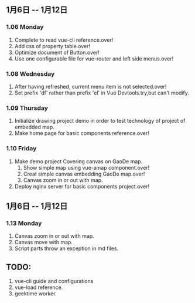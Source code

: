## 1月6日 -- 1月12日

### 1.06 Monday
1. Complete to read vue-cli reference.over!
2. Add css of property table.over!
3. Optimize document of Button.over!
4. Use one configurable file for vue-router and left side menus.over!

### 1.08 Wednesday
1. After having refreshed, current menu item is not selected.over!
2. Set prefix 'df' rather than prefix 'el' in Vue Devtools.try,but can't modify.

### 1.09 Thursday
1. Initialize drawing project demo in order to test technology of project of embedded map.
2. Make home page for basic components reference.over!

### 1.10 Friday
1. Make demo project Covering canvas on GaoDe map.
   1. Show simple map using vue-amap component.over!
   2. Creat simple canvas embedding GaoDe map.over!
   3. Canvas zoom in or out with map.
2. Deploy nginx server for basic components project.over!

## 1月6日 -- 1月12日

### 1.13 Monday
1. Canvas zoom in or out with map.
2. Canvas move with map.
3. Script parts throw an exception in md files.


## TODO:
1. vue-cli guide and configurations
2. vue-load reference.
3. geektime worker.  